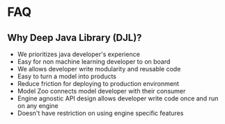 # FAQ

## Why Deep Java Library (DJL)?

- We prioritizes java developer's experience
- Easy for non machine learning developer to on board
- We allows developer write modularity and reusable code
- Easy to turn a model into products
- Reduce friction for deploying to production environment
- Model Zoo connects model developer with their consumer
- Engine agnostic API design allows developer write code once and run on any engine
- Doesn't have restriction on using engine specific features
